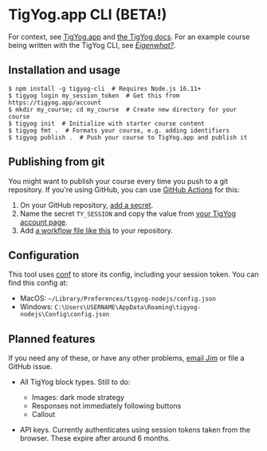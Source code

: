 # TigYog.app CLI (BETA!)

For context, see [TigYog.app](https://tigyog.app/) and [the TigYog docs](https://docs.tigyog.app/).
For an example course being written with the TigYog CLI, see [_Eigenwhat?_](https://github.com/tigyog/eigenwhat).

## Installation and usage

```shell-session
$ npm install -g tigyog-cli  # Requires Node.js 16.11+
$ tigyog login my_session_token  # Get this from https://tigyog.app/account
$ mkdir my_course; cd my_course  # Create new directory for your course
$ tigyog init  # Initialize with starter course content
$ tigyog fmt .  # Formats your course, e.g. adding identifiers
$ tigyog publish .  # Push your course to TigYog.app and publish it
```

## Publishing from git

You might want to publish your course every time you push to a git repository.
If you're using GitHub, you can use [GitHub Actions](https://docs.github.com/en/actions/quickstart) for this:

1. On your GitHub repository, [add a secret](https://docs.github.com/en/actions/security-guides/encrypted-secrets).
2. Name the secret `TY_SESSION` and copy the value from [your TigYog account page](https://tigyog.app/account).
3. Add [a workflow file like this](https://github.com/tigyog/eigenwhat/blob/main/.github/workflows/publish.yml) to your repository.

## Configuration

This tool uses [conf](https://github.com/sindresorhus/conf) to store its config, including your session token.
You can find this config at:

* MacOS: `~/Library/Preferences/tigyog-nodejs/config.json`
* Windows: `C:\Users\USERNAME\AppData\Roaming\tigyog-nodejs\Config\config.json`

## Planned features

If you need any of these, or have any other problems,
[email Jim](mailto:jameshfisher@gmail.com) or file a GitHub issue.

* All TigYog block types.
  Still to do:

  * Images: dark mode strategy
  * Responses not immediately following buttons
  * Callout

* API keys.
  Currently authenticates using session tokens taken from the browser.
  These expire after around 6 months.
